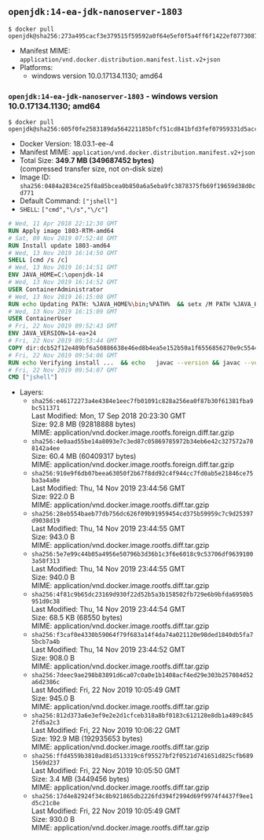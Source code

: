## `openjdk:14-ea-jdk-nanoserver-1803`

```console
$ docker pull openjdk@sha256:273a495cacf3e379515f59592a0f64e5ef0f5a4ff6f1422ef8773087914699c2
```

-	Manifest MIME: `application/vnd.docker.distribution.manifest.list.v2+json`
-	Platforms:
	-	windows version 10.0.17134.1130; amd64

### `openjdk:14-ea-jdk-nanoserver-1803` - windows version 10.0.17134.1130; amd64

```console
$ docker pull openjdk@sha256:605f0fe2583189da564221185bfcf51cd841bfd3fef07959331d5accd5825cc2
```

-	Docker Version: 18.03.1-ee-4
-	Manifest MIME: `application/vnd.docker.distribution.manifest.v2+json`
-	Total Size: **349.7 MB (349687452 bytes)**  
	(compressed transfer size, not on-disk size)
-	Image ID: `sha256:0484a2834ce25f8a85bcea0b850a6a5eba9fc3878375fb69f19659d38d0cd771`
-	Default Command: `["jshell"]`
-	`SHELL`: `["cmd","\/s","\/c"]`

```dockerfile
# Wed, 11 Apr 2018 22:12:30 GMT
RUN Apply image 1803-RTM-amd64
# Sat, 09 Nov 2019 07:52:48 GMT
RUN Install update 1803-amd64
# Wed, 13 Nov 2019 16:14:50 GMT
SHELL [cmd /s /c]
# Wed, 13 Nov 2019 16:14:51 GMT
ENV JAVA_HOME=C:\openjdk-14
# Wed, 13 Nov 2019 16:14:52 GMT
USER ContainerAdministrator
# Wed, 13 Nov 2019 16:15:08 GMT
RUN echo Updating PATH: %JAVA_HOME%\bin;%PATH% 	&& setx /M PATH %JAVA_HOME%\bin;%PATH%
# Wed, 13 Nov 2019 16:15:09 GMT
USER ContainerUser
# Fri, 22 Nov 2019 09:52:43 GMT
ENV JAVA_VERSION=14-ea+24
# Fri, 22 Nov 2019 09:53:44 GMT
COPY dir:dcb52f12e489bf6a50886638e46ed8b4ea5e152b50a1f6556856270e9c554485 in C:\openjdk-14 
# Fri, 22 Nov 2019 09:54:06 GMT
RUN echo Verifying install ... 	&& echo   javac --version && javac --version 	&& echo   java --version && java --version
# Fri, 22 Nov 2019 09:54:07 GMT
CMD ["jshell"]
```

-	Layers:
	-	`sha256:e46172273a4e4384e1eec7fb01091c828a256ea0f87b30f61381fba9bc511371`  
		Last Modified: Mon, 17 Sep 2018 20:23:30 GMT  
		Size: 92.8 MB (92818888 bytes)  
		MIME: application/vnd.docker.image.rootfs.foreign.diff.tar.gzip
	-	`sha256:4e0aad55be14a8093e7c3ed87c05869785972b34eb6e42c327572a708142a4ee`  
		Size: 60.4 MB (60409317 bytes)  
		MIME: application/vnd.docker.image.rootfs.foreign.diff.tar.gzip
	-	`sha256:910e9f6db07beea63050f2b67f8dd92c4f944cc7fd0ab5e21846ce75ba3a4a8e`  
		Last Modified: Thu, 14 Nov 2019 23:44:56 GMT  
		Size: 922.0 B  
		MIME: application/vnd.docker.image.rootfs.diff.tar.gzip
	-	`sha256:28eb554baeb77db756dc626f09b91959454cd375b59959c7c9d25397d9038d19`  
		Last Modified: Thu, 14 Nov 2019 23:44:55 GMT  
		Size: 943.0 B  
		MIME: application/vnd.docker.image.rootfs.diff.tar.gzip
	-	`sha256:5e7e99c44b05a4956e50796b3d36b1c3f6e6018c9c53706df96391003a58f313`  
		Last Modified: Thu, 14 Nov 2019 23:44:55 GMT  
		Size: 940.0 B  
		MIME: application/vnd.docker.image.rootfs.diff.tar.gzip
	-	`sha256:4f81c9b65dc23169d930f22d52b5a3b158502fb729e6b9bfda6950b5951d0c38`  
		Last Modified: Thu, 14 Nov 2019 23:44:54 GMT  
		Size: 68.5 KB (68550 bytes)  
		MIME: application/vnd.docker.image.rootfs.diff.tar.gzip
	-	`sha256:f3caf0e4330b59064f79f683a14f4da74a021120e98ded1840db5fa75bcb7a4b`  
		Last Modified: Thu, 14 Nov 2019 23:44:52 GMT  
		Size: 908.0 B  
		MIME: application/vnd.docker.image.rootfs.diff.tar.gzip
	-	`sha256:7deec9ae298b83891d6ca07c0a0e1b1408acf4ed29e303b257084d52a6d2386c`  
		Last Modified: Fri, 22 Nov 2019 10:05:49 GMT  
		Size: 945.0 B  
		MIME: application/vnd.docker.image.rootfs.diff.tar.gzip
	-	`sha256:812d373a6e3ef9e2e2d1cfceb318a8bf0183c612128e8db1a489c8452fd5a2c3`  
		Last Modified: Fri, 22 Nov 2019 10:06:22 GMT  
		Size: 192.9 MB (192935653 bytes)  
		MIME: application/vnd.docker.image.rootfs.diff.tar.gzip
	-	`sha256:ffd4559b3810ad81d513319c6f95527bf2f0521d741651d825cfb6891569d237`  
		Last Modified: Fri, 22 Nov 2019 10:05:50 GMT  
		Size: 3.4 MB (3449456 bytes)  
		MIME: application/vnd.docker.image.rootfs.diff.tar.gzip
	-	`sha256:17d4e82924f34c8b921865db2226fd394f2994d69f9974f4437f9ee1d5c21c8e`  
		Last Modified: Fri, 22 Nov 2019 10:05:49 GMT  
		Size: 930.0 B  
		MIME: application/vnd.docker.image.rootfs.diff.tar.gzip
